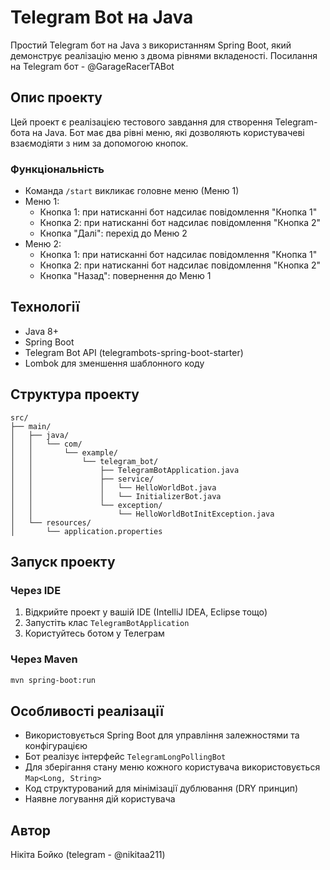 # Telegram Bot на Java

Простий Telegram бот на Java з використанням Spring Boot, який демонструє реалізацію меню з двома рівнями вкладеності.
Посилання на Telegram бот - @GarageRacerTABot

## Опис проекту

Цей проект є реалізацією тестового завдання для створення Telegram-бота на Java. Бот має два рівні меню, які дозволяють користувачеві взаємодіяти з ним за допомогою кнопок.

### Функціональність

- Команда `/start` викликає головне меню (Меню 1)
- Меню 1:
  - Кнопка 1: при натисканні бот надсилає повідомлення "Кнопка 1"
  - Кнопка 2: при натисканні бот надсилає повідомлення "Кнопка 2"
  - Кнопка "Далі": перехід до Меню 2
- Меню 2:
  - Кнопка 1: при натисканні бот надсилає повідомлення "Кнопка 1"
  - Кнопка 2: при натисканні бот надсилає повідомлення "Кнопка 2"
  - Кнопка "Назад": повернення до Меню 1

## Технології

- Java 8+
- Spring Boot
- Telegram Bot API (telegrambots-spring-boot-starter)
- Lombok для зменшення шаблонного коду

## Структура проекту

```
src/
├── main/
│   ├── java/
│   │   └── com/
│   │       └── example/
│   │           └── telegram_bot/
│   │               ├── TelegramBotApplication.java
│   │               ├── service/
│   │               │   └── HelloWorldBot.java
│   │               │   └── InitializerBot.java
│   │               └── exception/
│   │                   └── HelloWorldBotInitException.java
│   └── resources/
│       └── application.properties
```

## Запуск проекту

### Через IDE

1. Відкрийте проект у вашій IDE (IntelliJ IDEA, Eclipse тощо)
2. Запустіть клас `TelegramBotApplication`
3. Користуйтесь ботом у Телеграм

### Через Maven

```bash
mvn spring-boot:run
```

## Особливості реалізації

- Використовується Spring Boot для управління залежностями та конфігурацією
- Бот реалізує інтерфейс `TelegramLongPollingBot`
- Для зберігання стану меню кожного користувача використовується `Map<Long, String>`
- Код структурований для мінімізації дублювання (DRY принцип)
- Наявне логування дій користувача

## Автор

Нікіта Бойко (telegram - @nikitaa211)
